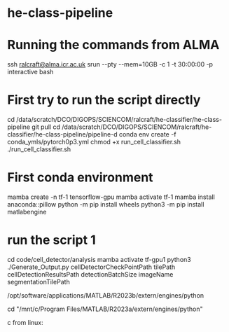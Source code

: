 # he-class-pipeline

# Running the commands from ALMA
ssh ralcraft@alma.icr.ac.uk
srun --pty --mem=10GB -c 1 -t 30:00:00 -p interactive bash

# First try to run the script directly
cd /data/scratch/DCO/DIGOPS/SCIENCOM/ralcraft/he-classifier/he-class-pipeline
git pull
cd /data/scratch/DCO/DIGOPS/SCIENCOM/ralcraft/he-classifier/he-class-pipeline/pipeline-d
conda env create -f conda_ymls/pytorch0p3.yml
chmod +x run_cell_classifier.sh
./run_cell_classifier.sh

# First conda environment
mamba create -n tf-1 tensorflow-gpu
mamba activate tf-1
mamba install anaconda::pillow
python -m pip install wheels
python3 -m pip install matlabengine

# run the script 1
cd code/cell_detector/analysis
mamba activate tf-gpu1
python3 ./Generate_Output.py cellDetectorCheckPointPath tilePath cellDetectionResultsPath detectionBatchSize imageName segmentationTilePath


/opt/software/applications/MATLAB/R2023b/extern/engines/python

cd "/mnt/c/Program Files/MATLAB/R2023a/extern/engines/python"

c from linux: 







